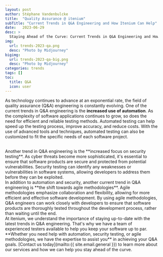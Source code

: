 ```yaml
---
layout: post
author: Stéphane Vandenbulcke
title:  "Quality Assurance @ itenium"
subTitle: "Current Trends in Q&A Engineering and How Itenium Can Help"
date:   2023-06-29
desc: >
  Staying Ahead of the Curve: Current Trends in Q&A Engineering and How Itenium Can Help
img:
  url: trends-2023-qa.png
  desc: "Photo by Midjourney"
bigimg:
  url: trends-2023-qa-big.png
  desc: "Photo by Midjourney"
categories: trends
tags: []
toc:
  title: Q&A
  icon: user
---
```


As technology continues to advance at an exponential rate, the field of quality assurance (Q&A) engineering is constantly evolving.
One of the current trends in Q&A engineering is the **increased use of automation**. As the complexity of software applications continues to grow, so does the need for efficient and reliable testing methods. Automated testing can help speed up the testing process, improve accuracy, and reduce costs. With the use of advanced tools and techniques, automated testing can also be customized to fit the specific needs of each software project.


<!--more-->

<br>
Another trend in Q&A engineering is the **increased focus on security testing**. As cyber threats become more sophisticated, it's essential to ensure that software products are secure and protected from potential vulnerabilities. Security testing can identify any weaknesses or vulnerabilities in software systems, allowing developers to address them before they can be exploited.


<br>
In addition to automation and security, another current trend in Q&A engineering is **the shift towards agile methodologies**. Agile methodologies emphasize collaboration and flexibility, allowing for more efficient and effective software development. By using agile methodologies, Q&A engineers can work closely with developers to ensure that software products are thoroughly tested throughout the development process, rather than waiting until the end.


<br>
At itenium, we understand the importance of staying up-to-date with the latest trends in Q&A engineering. That's why we have a team of experienced testers available to help you keep your software up to par. **Whether you need help with automation, security testing, or agile methodologies, we have the expertise to assist you** in achieving your Q&A goals. [Contact us today](mailto:{{ site.email.general }}) to learn more about our services and how we can help you stay ahead of the curve.
